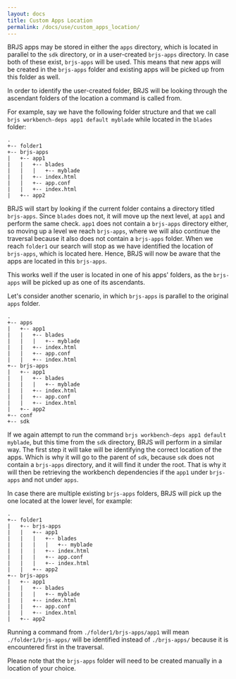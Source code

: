 ```yaml
---
layout: docs
title: Custom Apps Location
permalink: /docs/use/custom_apps_location/
---
```


BRJS apps may be stored in either the `apps` directory, which is located in parallel to the `sdk` directory, or in a user-created `brjs-apps` directory. In case both of these exist, `brjs-apps` will be used. This means that new apps will be created in the `brjs-apps` folder and existing apps will be picked up from this folder as well.

In order to identify the user-created folder, BRJS will be looking through the ascendant folders of the location a command is called from. 

For example, say we have the following folder structure and that we call `brjs workbench-deps app1 default myblade` while located in the `blades` folder:

```
.
+-- folder1
+-- brjs-apps
|   +-- app1
|   |   +-- blades
|   |   |   +-- myblade
|   |   +-- index.html
|   |   +-- app.conf
|   |   +-- index.html
|   +-- app2
```

BRJS will start by looking if the current folder contains a directory titled `brjs-apps`. Since `blades` does not, it will move up the next level, at `app1` and perform the same check. `app1` does not contain a `brjs-apps` directory either, so moving up a level we reach `brjs-apps`, where we will also continue the traversal because it also does not contain a `brjs-apps` folder. When we reach `folder1` our search will stop as we have identified the location of `brjs-apps`, which is located here. Hence, BRJS will now be aware that the apps are located in this `brjs-apps`. 

This works well if the user is located in one of his apps' folders, as the `brjs-apps` will be picked up as one of its ascendants. 

Let's consider another scenario, in which `brjs-apps` is parallel to the original `apps` folder.

```
.
+-- apps
|   +-- app1
|   |   +-- blades
|   |   |   +-- myblade
|   |   +-- index.html
|   |   +-- app.conf
|   |   +-- index.html
+-- brjs-apps
|   +-- app1
|   |   +-- blades
|   |   |   +-- myblade
|   |   +-- index.html
|   |   +-- app.conf
|   |   +-- index.html
|   +-- app2
+-- conf
+-- sdk
```

If we again attempt to run the command `brjs workbench-deps app1 default myblade`, but this time from the `sdk` directory, BRJS will perform in a similar way. The first step it will take will be identifying the correct location of the apps. Which is why it will go to the parent of `sdk`, because `sdk` does not contain a `brjs-apps` directory, and it will find it under the root. That is why it will then be retrieving the workbench dependencies if the `app1` under `brjs-apps` and not under `apps`.

In case there are multiple existing `brjs-apps` folders, BRJS will pick up the one located at the lower level, for example:

```
.
+-- folder1
|   +-- brjs-apps
|   |   +-- app1
|   |   |   +-- blades
|   |   |   |   +-- myblade
|   |   |   +-- index.html
|   |   |   +-- app.conf
|   |   |   +-- index.html
|   |   +-- app2
+-- brjs-apps
|   +-- app1
|   |   +-- blades
|   |   |   +-- myblade
|   |   +-- index.html
|   |   +-- app.conf
|   |   +-- index.html
|   +-- app2
```

Running a command from `./folder1/brjs-apps/app1` will mean `./folder1/brjs-apps/` will be identified instead of `./brjs-apps/` because it is encountered first in the traversal. 

Please note that the `brjs-apps` folder will need to be created manually in a location of your choice.